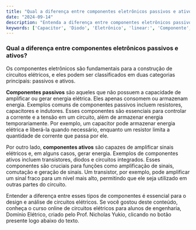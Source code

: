 ```yaml
---
title: "Qual a diferença entre componentes eletrônicos passivos e ativos?"
date: "2024-09-14"
description: "Entenda a diferença entre componentes eletrônicos passivos e ativos no contexto de circuitos elétricos."
keywords: ['Capacitor', 'Diodo', 'Eletrônico', 'linear:', 'Componente', 'Resistente', 'Passivo']
---
```


### Qual a diferença entre componentes eletrônicos passivos e ativos?

Os componentes eletrônicos são fundamentais para a construção de circuitos elétricos, e eles podem ser classificados em duas categorias principais: passivos e ativos. 

**Componentes passivos** são aqueles que não possuem a capacidade de amplificar ou gerar energia elétrica. Eles apenas consomem ou armazenam energia. Exemplos comuns de componentes passivos incluem resistores, capacitores e indutores. Esses componentes são essenciais para controlar a corrente e a tensão em um circuito, além de armazenar energia temporariamente. Por exemplo, um capacitor pode armazenar energia elétrica e liberá-la quando necessário, enquanto um resistor limita a quantidade de corrente que passa por ele.

Por outro lado, **componentes ativos** são capazes de amplificar sinais elétricos e, em alguns casos, gerar energia. Exemplos de componentes ativos incluem transistores, diodos e circuitos integrados. Esses componentes são cruciais para funções como amplificação de sinais, comutação e geração de sinais. Um transistor, por exemplo, pode amplificar um sinal fraco para um nível mais alto, permitindo que ele seja utilizado em outras partes do circuito.

Entender a diferença entre esses tipos de componentes é essencial para o design e análise de circuitos elétricos. Se você gostou deste conteúdo, conheça o curso online de circuitos elétricos para alunos de engenharia, Domínio Elétrico, criado pelo Prof. Nicholas Yukio, clicando no botão presente logo abaixo do texto.